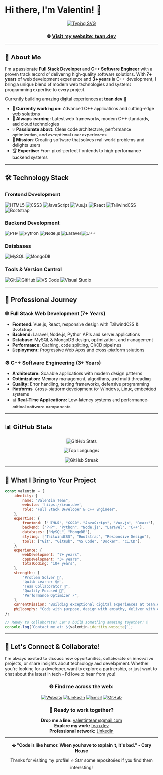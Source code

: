 # Hi there, I'm Valentin! 👋

<div align="center">
  
[![Typing SVG](https://readme-typing-svg.herokuapp.com?font=Fira+Code&pause=1000&color=00D4AA&center=true&vCenter=true&width=500&lines=Full+Stack+Developer;C%2B%2B+Software+Engineer;7%2B+Years+of+Coding+Experience;Building+Digital+Solutions+at+tean.dev)](https://git.io/typing-svg)

### 🌐 [Visit my website: tean.dev](https://tean.dev)

</div>

---

## 🚀 About Me

I'm a passionate **Full Stack Developer** and **C++ Software Engineer** with a proven track record of delivering high-quality software solutions. With **7+ years** of web development experience and **3+ years** in C++ development, I bring a unique blend of modern web technologies and systems programming expertise to every project.

Currently building amazing digital experiences at **[tean.dev](https://tean.dev)** 🌟

-   🔭 **Currently working on:** Advanced C++ applications and cutting-edge web solutions
-   🌱 **Always learning:** Latest web frameworks, modern C++ standards, and cloud technologies
-   💡 **Passionate about:** Clean code architecture, performance optimization, and exceptional user experiences
-   🎯 **Mission:** Creating software that solves real-world problems and delights users
-   🏆 **Expertise:** From pixel-perfect frontends to high-performance backend systems

---

## 🛠️ Technology Stack

### **Frontend Development**

![HTML5](https://img.shields.io/badge/HTML5-E34F26?style=for-the-badge&logo=html5&logoColor=white)
![CSS3](https://img.shields.io/badge/CSS3-1572B6?style=for-the-badge&logo=css3&logoColor=white)
![JavaScript](https://img.shields.io/badge/JavaScript-F7DF1E?style=for-the-badge&logo=javascript&logoColor=black)
![Vue.js](https://img.shields.io/badge/Vue.js-4FC08D?style=for-the-badge&logo=vue.js&logoColor=white)
![React](https://img.shields.io/badge/React-20232A?style=for-the-badge&logo=react&logoColor=61DAFB)
![TailwindCSS](https://img.shields.io/badge/Tailwind_CSS-38B2AC?style=for-the-badge&logo=tailwind-css&logoColor=white)
![Bootstrap](https://img.shields.io/badge/Bootstrap-563D7C?style=for-the-badge&logo=bootstrap&logoColor=white)

### **Backend Development**

![PHP](https://img.shields.io/badge/PHP-777BB4?style=for-the-badge&logo=php&logoColor=white)
![Python](https://img.shields.io/badge/Python-3776AB?style=for-the-badge&logo=python&logoColor=white)
![Node.js](https://img.shields.io/badge/Node.js-43853D?style=for-the-badge&logo=node.js&logoColor=white)
![Laravel](https://img.shields.io/badge/Laravel-FF2D20?style=for-the-badge&logo=laravel&logoColor=white)
![C++](https://img.shields.io/badge/C++-00599C?style=for-the-badge&logo=c%2B%2B&logoColor=white)

### **Databases**

![MySQL](https://img.shields.io/badge/MySQL-00000F?style=for-the-badge&logo=mysql&logoColor=white)
![MongoDB](https://img.shields.io/badge/MongoDB-4EA94B?style=for-the-badge&logo=mongodb&logoColor=white)

### **Tools & Version Control**

![Git](https://img.shields.io/badge/Git-F05032?style=for-the-badge&logo=git&logoColor=white)
![GitHub](https://img.shields.io/badge/GitHub-100000?style=for-the-badge&logo=github&logoColor=white)
![VS Code](https://img.shields.io/badge/VS_Code-007ACC?style=for-the-badge&logo=visual-studio-code&logoColor=white)
![Visual Studio](https://img.shields.io/badge/Visual_Studio-5C2D91?style=for-the-badge&logo=visual-studio&logoColor=white)

---

## 💼 Professional Journey

### 🌐 **Full Stack Web Development** (7+ Years)

-   **Frontend:** Vue.js, React, responsive design with TailwindCSS & Bootstrap
-   **Backend:** Laravel, Node.js, Python APIs and server applications
-   **Database:** MySQL & MongoDB design, optimization, and management
-   **Performance:** Caching, code splitting, CI/CD pipelines
-   **Deployment:** Progressive Web Apps and cross-platform solutions

### ⚙️ **C++ Software Engineering** (3+ Years)

-   **Architecture:** Scalable applications with modern design patterns
-   **Optimization:** Memory management, algorithms, and multi-threading
-   **Quality:** Error handling, testing frameworks, defensive programming
-   **Platforms:** Cross-platform development for Windows, Linux, embedded systems
-   📊 **Real-Time Applications:** Low-latency systems and performance-critical software components

---

## 📊 GitHub Stats

<div align="center">
  
![GitHub Stats](https://github-readme-stats.vercel.app/api?username=vtean&show_icons=true&theme=tokyonight&hide_border=true&count_private=true)

![Top Languages](https://github-readme-stats.vercel.app/api/top-langs/?username=vtean&layout=compact&theme=tokyonight&hide_border=true)

![GitHub Streak](https://github-readme-streak-stats.herokuapp.com/?user=vtean&theme=tokyonight&hide_border=true)

</div>

---

## 🌟 What I Bring to Your Project

```javascript
const valentin = {
    identity: {
        name: "Valentin Tean",
        website: "https://tean.dev",
        role: "Full Stack Developer & C++ Engineer",
    },
    expertise: {
        frontend: ["HTML5", "CSS3", "JavaScript", "Vue.js", "React"],
        backend: ["PHP", "Python", "Node.js", "Laravel", "C++"],
        databases: ["MySQL", "MongoDB"],
        styling: ["TailwindCSS", "Bootstrap", "Responsive Design"],
        tools: ["Git", "GitHub", "VS Code", "Docker", "CI/CD"],
    },
    experience: {
        webDevelopment: "7+ years",
        cppDevelopment: "3+ years",
        totalCoding: "10+ years",
    },
    strengths: [
        "Problem Solver 🧩",
        "Quick Learner 📚",
        "Team Collaborator 🤝",
        "Quality Focused 🎯",
        "Performance Optimizer ⚡",
    ],
    currentMission: "Building exceptional digital experiences at tean.dev",
    philosophy: "Code with purpose, design with empathy, deliver with excellence",
};

// Ready to collaborate? Let's build something amazing together! 🚀
console.log(`Contact me at: ${valentin.identity.website}`);
```

---

## 🤝 Let's Connect & Collaborate!

I'm always excited to discuss new opportunities, collaborate on innovative projects, or share insights about technology and development. Whether you're looking for a developer, want to explore a partnership, or just want to chat about the latest in tech - I'd love to hear from you!

<div align="center">

### 🌐 **Find me across the web:**

[![Website](https://img.shields.io/badge/🌐_Website-tean.dev-00D4AA?style=for-the-badge&logo=globe&logoColor=white)](https://tean.dev)
[![LinkedIn](https://img.shields.io/badge/LinkedIn-0077B5?style=for-the-badge&logo=linkedin&logoColor=white)](https://www.linkedin.com/in/vtean/)
[![Email](https://img.shields.io/badge/Email-valentintean@gmail.com-D14836?style=for-the-badge&logo=gmail&logoColor=white)](mailto:valentintean@gmail.com)
[![GitHub](https://img.shields.io/badge/GitHub-100000?style=for-the-badge&logo=github&logoColor=white)](https://github.com/vtean)

### 💼 **Ready to work together?**

**Drop me a line:** [valentintean@gmail.com](mailto:valentintean@gmail.com)  
**Explore my work:** [tean.dev](https://tean.dev)  
**Professional network:** [LinkedIn](https://www.linkedin.com/in/vtean/)

</div>

---

<div align="center">
  
**� "Code is like humor. When you have to explain it, it's bad." - Cory House**

Thanks for visiting my profile! ⭐ Star some repositories if you find them interesting!

</div>
